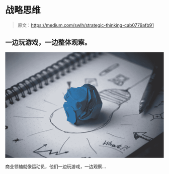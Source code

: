 # 战略思维

> 原文：<https://medium.com/swlh/strategic-thinking-cab0779afb91>

## 一边玩游戏，一边整体观察。

![](img/080edf2f984d6974192a74a654239012.png)

商业领袖就像运动员，他们一边玩游戏，一边观察…